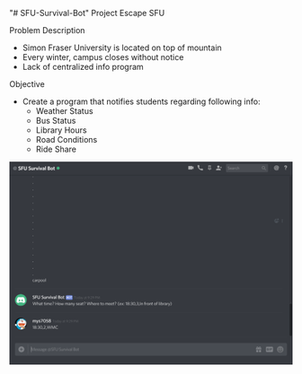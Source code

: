 "# SFU-Survival-Bot"
Project Escape SFU


Problem Description
  - Simon Fraser University is located on top of mountain
  - Every winter, campus closes without notice
  - Lack of centralized info program

Objective
  - Create a program that notifies students regarding following info:
    - Weather Status
    - Bus Status
    - Library Hours
    - Road Conditions
    - Ride Share

![alt text](https://github.com/jsa214/SFU-Survival-Bot/blob/master/carpool1.png)
